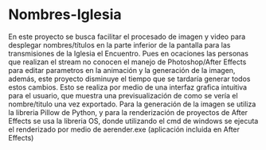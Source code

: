 # Nombres-Iglesia
En este proyecto se busca facilitar el procesado de imagen y video para desplegar nombres/títulos en la parte inferior de la pantalla para las transmisiones de la Iglesia el Encuentro. Pues en ocaciones las personas que realizan el stream no conocen el manejo de Photoshop/After Effects para editar parametros en la animación y la generación de la imagen, además, este proyecto disminuye el tiempo que se tardaría generar todos estos cambios.
Esto se realiza por medio de una interfaz grafica intuitiva para el usuario, que muestra una previsualización de como se vería el nombre/titulo una vez exportado. Para la generación de la imagen se utiliza la libreria Pillow de Python, y para la renderización de proyectos de After Effects se usa la libreria OS, donde utilizando el cmd de windows se ejecuta el renderizado por medio de aerender.exe (aplicación incluida en After Effects)

